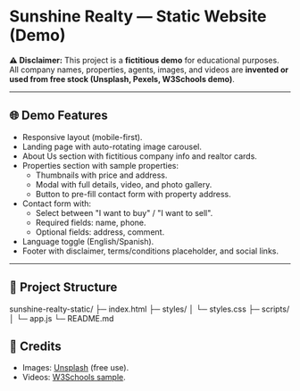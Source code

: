 # Sunshine Realty — Static Website (Demo)

**⚠️ Disclaimer:**
This project is a **fictitious demo** for educational purposes.  
All company names, properties, agents, images, and videos are **invented or used from free stock (Unsplash, Pexels, W3Schools demo)**.

---

## 🌐 Demo Features
- Responsive layout (mobile-first).
- Landing page with auto-rotating image carousel.
- About Us section with fictitious company info and realtor cards.
- Properties section with sample properties:
  - Thumbnails with price and address.
  - Modal with full details, video, and photo gallery.
  - Button to pre-fill contact form with property address.
- Contact form with:
  - Select between "I want to buy" / "I want to sell".
  - Required fields: name, phone.
  - Optional fields: address, comment.
- Language toggle (English/Spanish).
- Footer with disclaimer, terms/conditions placeholder, and social links.

---

## 📂 Project Structure
sunshine-realty-static/
├─ index.html
├─ styles/
│ └─ styles.css
├─ scripts/
│ └─ app.js
└─ README.md

## 🎨 Credits
- Images: [Unsplash](https://unsplash.com) (free use).
- Videos: [W3Schools sample](https://www.w3schools.com/html/mov_bbb.mp4).